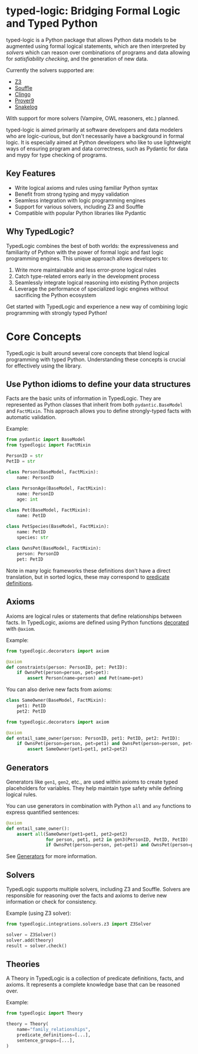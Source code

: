 
# typed-logic: Bridging Formal Logic and Typed Python

typed-logic is a Python package that allows Python data models to be augmented using formal logical statements, which
are then interpreted by *solvers* which can reason over combinations of programs and data allowing for 
*satisfiability checking*, and the generation of new data.

Currently the solvers supported are:

- [Z3](../integrations/solvers/z3)
- [Souffle](../integrations/solvers/souffle.md)
- [Clingo](../integrations/solvers/clingo)
- [Prover9](../integrations/solvers/prover9)
- [Snakelog](../integrations/solvers/snakelog)

With support for more solvers (Vampire, OWL reasoners, etc.) planned.

typed-logic is aimed primarily at software developers and data modelers who are logic-curious, but don't necessarily have a background
in formal logic. It is especially aimed at Python developers who like to use lightweight ways of ensuring program and data correctness,
such as Pydantic for data and mypy for type checking of programs. 

## Key Features

- Write logical axioms and rules using familiar Python syntax
- Benefit from strong typing and mypy validation
- Seamless integration with logic programming engines
- Support for various solvers, including Z3 and Souffle
- Compatible with popular Python libraries like Pydantic

## Why TypedLogic?

TypedLogic combines the best of both worlds: the expressiveness and familiarity of Python with the power of formal logic and fast logic programming engines. This unique approach allows developers to:

1. Write more maintainable and less error-prone logical rules
2. Catch type-related errors early in the development process
3. Seamlessly integrate logical reasoning into existing Python projects
4. Leverage the performance of specialized logic engines without sacrificing the Python ecosystem

Get started with TypedLogic and experience a new way of combining logic programming with strongly typed Python!

# Core Concepts

TypedLogic is built around several core concepts that blend logical programming with typed Python. Understanding these concepts is crucial for effectively using the library.

## Use Python idioms to define your data structures

Facts are the basic units of information in TypedLogic. They are represented as Python classes that inherit from both `pydantic.BaseModel` and `FactMixin`. This approach allows you to define strongly-typed facts with automatic validation.

Example:

```python
from pydantic import BaseModel
from typedlogic import FactMixin

PersonID = str
PetID = str

class Person(BaseModel, FactMixin):
    name: PersonID
    
class PersonAge(BaseModel, FactMixin):
    name: PersonID
    age: int

class Pet(BaseModel, FactMixin):
    name: PetID

class PetSpecies(BaseModel, FactMixin):
    name: PetID
    species: str
    
class OwnsPet(BaseModel, FactMixin):
    person: PersonID
    pet: PetID
```

Note in many logic frameworks these definitions don't have a direct translation, but in sorted logics, these
may correspond to [predicate definitions](../datamodel).

## Axioms

Axioms are logical rules or statements that define relationships between facts. In TypedLogic, axioms are defined using Python 
functions [decorated](decorators) with `@axiom`.

Example:

```python
from typedlogic.decorators import axiom

@axiom
def constraints(person: PersonID, pet: PetID):
    if OwnsPet(person=person, pet=pet):
        assert Person(name=person) and Pet(name=pet)
```

You can also derive new facts from axioms:

```python
class SameOwner(BaseModel, FactMixin):
    pet1: PetID
    pet2: PetID

from typedlogic.decorators import axiom

@axiom
def entail_same_owner(person: PersonID, pet1: PetID, pet2: PetID):
    if OwnsPet(person=person, pet=pet1) and OwnsPet(person=person, pet=pet2):
        assert SameOwner(pet1=pet1, pet2=pet2)
```

## Generators

Generators like `gen1`, `gen2`, etc., are used within axioms to create typed placeholders for variables. They help maintain type safety while defining logical rules.

You can use generators in combination with Python `all` and `any` functions to express quantified sentences:

```python
@axiom
def entail_same_owner():
    assert all(SameOwner(pet1=pet1, pet2=pet2)
               for person, pet1, pet2 in gen3(PersonID, PetID, PetID)
               if OwnsPet(person=person, pet=pet1) and OwnsPet(person=person, pet=pet2))
```

See [Generators](generators) for more information.

## Solvers

TypedLogic supports multiple solvers, including Z3 and Souffle. Solvers are responsible for reasoning over the facts and axioms to derive new information or check for consistency.

Example (using Z3 solver):

```python
from typedlogic.integrations.solvers.z3 import Z3Solver

solver = Z3Solver()
solver.add(theory)
result = solver.check()
```

## Theories

A Theory in TypedLogic is a collection of predicate definitions, facts, and axioms. It represents a complete knowledge base that can be reasoned over.

Example:

```python
from typedlogic import Theory

theory = Theory(
    name="family_relationships",
    predicate_definitions=[...],
    sentence_groups=[...],
)
```


